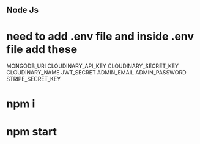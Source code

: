 ## Node Js
# need to add .env file and inside .env file add these
MONGODB_URI
CLOUDINARY_API_KEY 
CLOUDINARY_SECRET_KEY
CLOUDINARY_NAME 
JWT_SECRET 
ADMIN_EMAIL 
ADMIN_PASSWORD 
STRIPE_SECRET_KEY 

# npm i 
# npm start
 


